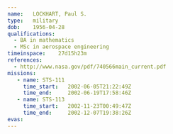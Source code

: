 ```yaml
---
name:	LOCKHART, Paul S.
type:	military
dob:	1956-04-28
qualifications:
  - BA in mathematics
  - MSc in aerospace engineering
timeinspace:	27d15h23m
references:
  - http://www.nasa.gov/pdf/740566main_current.pdf
missions:
   - name: STS-111
     time_start:   2002-06-05T21:22:49Z
     time_end:     2002-06-19T17:58:46Z
   - name: STS-113
     time_start:   2002-11-23T00:49:47Z
     time_end:     2002-12-07T19:38:26Z
evas:
---
```


